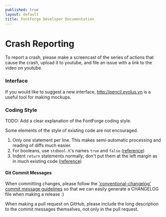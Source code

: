 ```yaml
---
published: true
layout: default
title: FontForge Developer Documentation
---
```


# Crash Reporting

To report a crash, please make a screencast of the series of actions that cause the crash, upload it to youtube, and file an issue with a link to the video on youtube.

### Interface

If you would like to suggest a new interface, http://pencil.evolus.vn is a useful tool for making mockups.

### Coding Style

TODO: Add a clear explanation of the FontForge coding style. 

Some elements of the style of existing code are not encouraged.

1. Only one statement per line. This makes semi-automatic processing and reading of diffs much easier.
2. For booleans, use `stdbool.h`'s names `true` and `false` ([reference](https://github.com/fontforge/fontforge/issues/724))
3. Indent `return` statements normally; don't put them at the left margin as in much existing code ([reference](https://github.com/fontforge/fontforge/issues/1208))

#### Git Commit Messages

When committing changes, please follow the ['conventional-changelog' commit message guidelines](https://github.com/ajoslin/conventional-changelog/blob/master/CONVENTIONS.md) so that we can easily generate a CHANGELOG file when making a release :)

When making a pull request on GitHub, please include the long description to the commit messages themselves, not only in the pull request.
